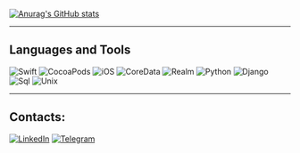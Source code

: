 [![Anurag's GitHub stats](https://github-readme-stats.vercel.app/api?username=Neestackich&count_private=true&&hide=issues,contribs&show_icons=true&bg_color=100f14&hide_border=true&title_color=1eff00&text_color=6d00d4&icon_color=ffffff)](https://github.com/anuraghazra/github-readme-stats)

---

## Languages and Tools

![Swift](https://img.shields.io/badge/-Swift-090909?style=for-the-badge&logo=swift&logoColor=#ff4f00)
![CocoaPods](https://img.shields.io/badge/-CocoaPods-090909?style=for-the-badge&logo=cocoapods&logoColor=#ff4f00)
![iOS](https://img.shields.io/badge/-iOS-090909?style=for-the-badge&logo=ios&logoColor=#ff4f00)
![CoreData](https://img.shields.io/badge/-CoreData-090909?style=for-the-badge&logo=coredata&logoColor=#ff4f00)
![Realm](https://img.shields.io/badge/-Realm-090909?style=for-the-badge&logo=realm&logoColor=#ff4f00)
![Python](https://img.shields.io/badge/-Python-090909?style=for-the-badge&logo=python&logoColor=ddea39)
![Django](https://img.shields.io/badge/-Framework-090909?style=for-the-badge&logo=django&logoColor=47C5FB)
![Sql](https://img.shields.io/badge/-Sql-090909?style=for-the-badge&logo=mysql&logoColor=00648B)
![Unix](https://img.shields.io/badge/-unix-090909?style=for-the-badge&logo=ubuntu&logoColor=f49821)

---

## Contacts:

[![LinkedIn](https://img.shields.io/badge/-LinkedIn-090909?style=for-the-badge&logo=linkedin&logoColor=27A0D9)](https://www.linkedin.com/in/neestackich/)
[![Telegram](https://img.shields.io/badge/-Telegram-090909?style=for-the-badge&logo=telegram&logoColor=27A0D9)](https://t.me/neestackich)

<!--
**Neestackich/Neestackich** is a ✨ _special_ ✨ repository because its `README.md` (this file) appears on your GitHub profile.

Here are some ideas to get you started:

- 🔭 I’m currently working on ...
- 🌱 I’m currently learning ...
- 👯 I’m looking to collaborate on ...
- 🤔 I’m looking for help with ...
- 💬 Ask me about ...
- 📫 How to reach me: ...
- 😄 Pronouns: ...
- ⚡ Fun fact: ...
-->
